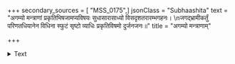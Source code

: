 +++
secondary_sources = [ "MSS_0175",]
jsonClass = "Subhaashita"
text = "अगम्यो मन्त्राणां प्रकृतिभिषजामप्यविषयः सुधासारासाध्यो विसदृशतरारम्भगहनः।  \nजगद्भ्रामीकर्तुं परिणतधियानेन विधिना स्फुटं सृष्टो व्याधिः प्रकृतिविषमो दुर्जनजनः॥"
title = "अगम्यो मन्त्राणाम्"

+++

<details><summary>Text</summary>

अगम्यो मन्त्राणां प्रकृतिभिषजामप्यविषयः सुधासारासाध्यो विसदृशतरारम्भगहनः।  
जगद्भ्रामीकर्तुं परिणतधियानेन विधिना स्फुटं सृष्टो व्याधिः प्रकृतिविषमो दुर्जनजनः॥
</details>
